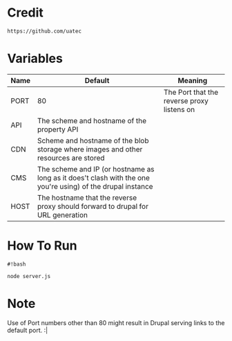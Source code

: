 
# Credit
	https://github.com/uatec

# Variables

Name | Default | Meaning 
-----|---------|--------
PORT | 80 | The Port that the reverse proxy listens on 
API  | The scheme and hostname of the property API 
CDN  | Scheme and hostname of the blob storage where images and other resources are stored 
CMS  | The scheme and IP (or hostname as long as it does't clash with the one you're using) of the drupal instance 
HOST | The hostname that the reverse proxy should forward to drupal for URL generation 


# How To Run

```
#!bash

node server.js

```


# Note

Use of Port numbers other than 80 might result in Drupal serving links to the default port. :|